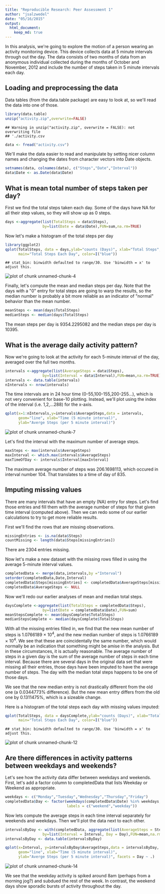 ```yaml
---
title: "Reproducible Research: Peer Assessment 1"
author: "jsalzwedel"
date: "05/16/2015"
output: 
  html_document:
    keep_md: true
---
```


In this analysis, we're going to explore the motion of a person wearing an 
activity monitoring device. This device collects data at 5 minute intervals 
through out the day. The data consists of two months of data from an anonymous 
individual collected during the months of October and November, 2012 and include
the number of steps taken in 5 minute intervals each day.

## Loading and preprocessing the data

Data tables (from the data.table package) are easy to look at, so we'll read the
data into one of those.


```r
library(data.table)
unzip("activity.zip",overwrite=FALSE)
```

```
## Warning in unzip("activity.zip", overwrite = FALSE): not overwriting file
## './activity.csv
```

```r
data <- fread("activity.csv")
```

We'll make the data easier to read and manipulate by setting nicer column names
and changing the dates from character vectors into Date objects.


```r
setnames(data, colnames(data), c("Steps","Date","Interval"))
data$Date <- as.Date(data$Date)
```


## What is mean total number of steps taken per day?

First we find the total steps taken each day.  Some of the days have NA for all
their step values, so they will show up as 0 steps.

```r
days <-aggregate(list(TotalSteps = data$Steps),
                 by=list(Date = data$Date),FUN=sum,na.rm=TRUE)
```

Now let's make a histogram of the total steps per day


```r
library(ggplot2)
qplot(TotalSteps, data = days,ylab="counts (Days)", xlab="Total Steps", 
      main="Total Steps Each Day", color=I("blue"))
```

```
## stat_bin: binwidth defaulted to range/30. Use 'binwidth = x' to adjust this.
```

![plot of chunk unnamed-chunk-4](figure/unnamed-chunk-4-1.png) 

Finally, let's compute the mean and median steps per day.  Note that the days
with a "0" entry for total steps are going to warp the results, so the median
number is probably a bit more reliable as an indicator of "normal" behavior than
the mean number.


```r
meanSteps <- mean(days$TotalSteps)
medianSteps <- median(days$TotalSteps)
```

The mean steps per day is 9354.2295082 and the median steps per day is
10395.

## What is the average daily activity pattern?

Now we're going to look at the activity for each 5-minute interval of the day,
averaged over the full two months.


```r
intervals <-aggregate(list(AverageSteps = data$Steps),
                 by=list(Interval = data$Interval),FUN=mean,na.rm=TRUE)
intervals <- data.table(intervals)
nIntervals <- nrow(intervals)
```

The time intervals are in 24 hour time (0-55,100-155,200-255...), which is not
very convenient for base-10 plotting.  Instead, we'll plot using the index of 
the interval (i.e. 1,2,...288) for the x-axis.


```r
qplot(x=1:nIntervals,y=intervals$AverageSteps,data = intervals, 
      geom="line", xlab="Time (5 minute interval)", 
      ylab="Averge Steps (per 5 minute interval)")
```

![plot of chunk unnamed-chunk-7](figure/unnamed-chunk-7-1.png) 

Let's find the interval with the maximum number of average steps.


```r
maxSteps <- max(intervals$AverageSteps)
maxInterval <- which.max(intervals$AverageSteps)
maxTimeOfDay <- intervals$Interval[maxInterval]
```

The maximum average number of steps was 206.1698113, which occured in interval
number 104.  That translates to a time of day of 835.

## Imputing missing values

There are many intervals that have an empty (NA) entry for steps.  Let's find
those entries and fill them with the average number of steps for that given
time interval (computed above).  Then we can redo some of our earlier 
calculations to try to get more reliable results.

First we'll find the rows that are missing observations.

```r
missingEntries <- is.na(data$Steps)
countMissing <- length(data$Steps[missingEntries])
```

There are 2304 entries missing.

Now let's make a new dataset with the missing rows filled in using the average 
5-minute interval values.

```r
completedData <- merge(data,intervals,by ="Interval")
setorder(completedData,Date,Interval)
completedData$Steps[missingEntries] <- completedData$AverageSteps[missingEntries]
completedData$AverageSteps <- NULL
```

Now we'll redo our earlier analyses of mean and median total steps.


```r
daysComplete <-aggregate(list(TotalSteps = completedData$Steps),
                 by=list(Date = completedData$Date),FUN=sum)
meanStepsComplete <- mean(daysComplete$TotalSteps)
medianStepsComplete <- median(daysComplete$TotalSteps)
```

With all the missing entries filled in, we find that the new mean number of
steps is 1.0766189 &times; 10<sup>4</sup>, and the new median number of steps is
1.0766189 &times; 10<sup>4</sup>.  We see that these are coincidentally the same number,
which would normally be an indication that something might be amise in the 
analysis. But in these circumstances, it is actually reasonable.  The average 
number of steps in a given day is the sum of the average number of steps in each 
time interval.  Because there are several days in the original data set that 
were missing all their entries, those days have been imputed to have the average
number of steps.  The day with the median total steps happens to be one of those
days.

We see that the new median entry is not drastically different from the old one
(a 0.0344773\% difference).  But the new mean
entry differs from the old one by 0.1311475\%, which is
a sizeable change.

Here is a histogram of the total steps each day with missing values imputed:

```r
qplot(TotalSteps, data = daysComplete,ylab="counts (Days)", xlab="Total Steps", 
      main="Total Steps Each Day", color=I("blue"))
```

```
## stat_bin: binwidth defaulted to range/30. Use 'binwidth = x' to adjust this.
```

![plot of chunk unnamed-chunk-12](figure/unnamed-chunk-12-1.png) 

## Are there differences in activity patterns between weekdays and weekends?

Let's see how the activity data differ between weekdays and weekends.  First,
let's add a factor column to completedData that lists Weekday or Weekend as
appropriate.


```r
weekdays <- c("Monday","Tuesday","Wednesday","Thursday","Friday")
completedData$Day <- factor(weekdays(completedData$Date) %in% weekdays, 
                            labels = c("weekend","weekday"))
```

Now lets compute the average steps in each time interval separately for weekends
and weekdays.  Then we'll plot the data next to each other.


```r
intervalsByDay <- with(completedData, aggregate(list(AverageSteps = Steps),
                 by=list(Interval = Interval, Day = Day),FUN=mean,na.rm=TRUE))
intervalsByDay <- data.table(intervalsByDay)

qplot(x=Interval, y=intervalsByDay$AverageSteps,data = intervalsByDay, 
      geom="line", xlab="Time (5 minute interval)", 
      ylab="Averge Steps (per 5 minute interval)", facets = Day ~ .)
```

![plot of chunk unnamed-chunk-14](figure/unnamed-chunk-14-1.png) 

We see that the weekday activity is spiked around 8am (perhaps from a morning 
jog?) and subdued the rest of the week.  In contrast, the weekend days show
sporadic bursts of activity throughout the day.
